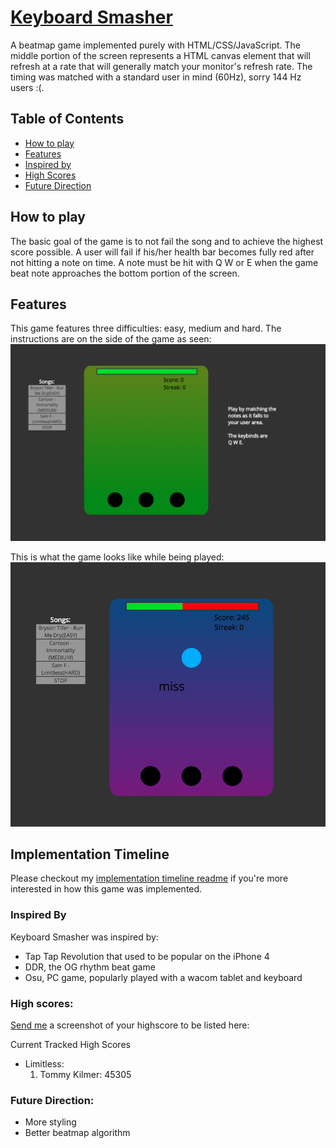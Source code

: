 # [Keyboard Smasher](http://www.davidjang.space)
A beatmap game implemented purely with HTML/CSS/JavaScript. The middle portion of the screen represents a HTML canvas element that will refresh at a rate that will  generally match your monitor's refresh rate. The timing was matched with a standard user in mind (60Hz), sorry 144 Hz users :(.

## Table of Contents
- [How to play](#how-to-play)
- [Features](#features)
- [Inspired by](#inspired-by)
- [High Scores](#high-scores)
- [Future Direction](#future-direction)

## How to play
The basic goal of the game is to not fail the song and to achieve the highest score possible. A user will fail if his/her health bar becomes fully red after not hitting a note on time. A note must be hit with Q W or E when the game beat note approaches the bottom portion of the screen.

## Features
This game features three difficulties: easy, medium and hard. The instructions are on the side of the game as seen:
![DefaultPage](https://github.com/odangitsdjang/keyboard_smasher/blob/master/docs/screenshots/1.png)

This is what the game looks like while being played:
![Play](https://github.com/odangitsdjang/keyboard_smasher/blob/master/docs/screenshots/2.png)

## Implementation Timeline
Please checkout my  [implementation timeline readme](https://github.com/odangitsdjang/keyboard_smasher/blob/master/details.md) if you're more interested in how this game was implemented.

### Inspired By
Keyboard Smasher was inspired by:
- Tap Tap Revolution that used to be popular on the iPhone 4
- DDR, the OG rhythm beat game
- Osu, PC game, popularly played with a wacom tablet and keyboard


### High scores:

[Send me](mailto:david.c.jang@gmail.com) a screenshot of your highscore to be listed here:

Current Tracked High Scores
- Limitless:
  1. Tommy Kilmer: 45305

### Future Direction:
- More styling
- Better beatmap algorithm
